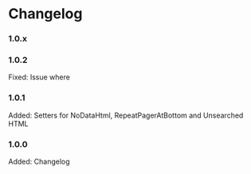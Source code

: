 # Changelog

### 1.0.x

### 1.0.2

Fixed:  Issue where 

### 1.0.1

Added:  Setters for NoDataHtml, RepeatPagerAtBottom and Unsearched HTML

### 1.0.0

Added:      Changelog
